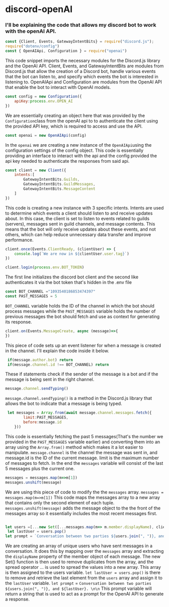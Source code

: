 # discord-openAI

### I'll be explaining the code that allows my discord bot to work with the openAI API.

```javascript
const {Client, Events, GatewayIntentBits} = require("discord.js");
require("dotenv/config")
const { OpenAIApi, Configuration } = require("openai") 
```
This code snippet imports the necessary modules for the Discord.js library and the OpenAI API. Client, Events, and GatewayIntentBits are modules from Discord.js that allow the creation of a Discord bot, handle various events that the bot can listen to, and specify which events the bot is interested in listening to. OpenAIApi and Configuration are modules from the OpenAI API that enable the bot to interact with OpenAI models.

```javascript
const config = new Configuration({
    apiKey:process.env.OPEN_AI
})
```
We are essentially creating an object here that was provided by the `Configuration`class from the openAI api to to authenticate the client using the provided API key, which is required to access and use the API.

```javascript
const openai = new OpenAIApi(config)
```
In the `openai` we are creating a new instance of the `OpenAIApi`using the configuration settings of the config object. This code is essentially providing an interface to interact with the api and the config provided the api key needed to authenticate the responses from said api.

```javascript
const client = new Client({
    intents:[
        GatewayIntentBits.Guilds,
        GatewayIntentBits.GuildMessages,
        GatewayIntentBits.MessageContent
    ]
})
```
This code is creating a new instance with 3 specific intents. Intents are used to determine which events a client should listen to and receive updates about.  In this case, the client is set to listen to events related to guilds (servers), messages sent in guild channels, and message contents. This means that the bot will only receive updates about these events, and not others, which can help reduce unnecessary data transfer and improve performance.

```javascript
client.once(Events.ClientReady, (clientUser) => {
    console.log(`We are now in ${clientUser.user.tag}`)
})

client.login(process.env.BOT_TOKEN)
```
The first line initializes the discord bot client and the second like authenticates it via the bot token that's hidden in the .env file

```javascript
const BOT_CHANNEL ="1093540186853474397"
const PAST_MESSAGES = 5
```
`BOT_CHANNEL` variable holds the ID of the channel in which the bot should process messages while the `PAST_MESSAGES` variable holds the number of previous messages the bot should fetch and use as context for generating its response.

```javascript
client.on(Events.MessageCreate, async (message)=>{
})
```
This piece of code sets up an event listener for when a message is created in the channel. I'll explain the code inside it below.

```javascript
 if(message.author.bot) return
 if(message.channel.id !== BOT_CHANNEL) return
```
These if statements check if the sender of the message is a bot and if the message is being sent in the right channel.

```javascript
message.channel.sendTyping()
```
`message.channel.sendTyping()` is a method in the Discord.js library that allows the bot to indicate that a message is being typed.

```javascript
 let messages = Array.from(await message.channel.messages.fetch({
        limit:PAST_MESSAGES,
        before:message.id
    }))
```
This code is essentially fetching the past 5 messages(That's the number we provided in the `PAST_MESSAGES` variable earlier) and converting them into an array using the `Array.from()` method which makes it a lot easier to manipulate. `message.channel` is the channel the message was sent in, and message.id is the ID of the current message. limit is the maximum number of messages to fetch. In the end the `messages` variable will consist of the last 5 messages plus the current one.

```javascript
messages = messages.map(m=>m[1])
messages.unshift(message)
```
We are using this piece of code to modify the the `messages` array. `messages = messages.map(m=>m[1])` This code maps the messages array to a new array that contains only the second element of each tuple. `messages.unshift(message)` adds the message object to the the front of the messages array so it essentially includes the most recent messages first.

```javascript

let users =[...new Set([...messages.map(m=> m.member.displayName), client.user.username])]
 let lastUser = users.pop()
let prompt = `Conversation between two parties ${users.join(", ")}, and ${lastUser}. \n\n`
```
We are creating an array of unique users who have sent messages in a conversation. It does this by mapping over the `messages` array and extracting the `displayName` property of the member object of each message. The new Set() function is then used to remove duplicates from the array, and the spread operator ... is used to spread the values into a new array. This array is then assigned to the users variable. `let lastUser = users.pop()` is there to remove and retrieve the last element from the
`users` array and assign it to the `lastUser` variable. `let prompt` = `Conversation between two parties ${users.join(", ")}, and ${lastUser}. \n\n` This prompt variable will return a string that is used to act as a prompt for the OpenAI API to generate a response.





